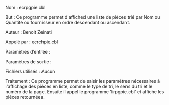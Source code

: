 Nom : ecrpgpie.cbl

But : Ce programme permet d'affiched une liste de pièces trié par Nom ou Quantité ou fournisseur en ordre descendant ou ascendant.

Auteur : Benoit Zeinati

Appelé par : ecrchpie.cbl

Paramètres d’entrée : 

Paramètres de sortie : 

Fichiers utilisés : Aucun

Traitement : Ce programme permet de saisir les paramètres nécessaires à l'affichage des pièces en liste, comme le type de tri, le sens du tri et le numéro de la page. Ensuite il appel le programme 'lirpgpie.cbl' et affiche les pièces retournées.       

